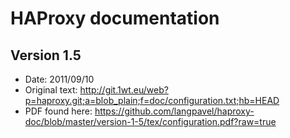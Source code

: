 HAProxy documentation
=====================

Version 1.5 
-----------
* Date: 2011/09/10
* Original text: http://git.1wt.eu/web?p=haproxy.git;a=blob_plain;f=doc/configuration.txt;hb=HEAD
* PDF found here: https://github.com/langpavel/haproxy-doc/blob/master/version-1-5/tex/configuration.pdf?raw=true


